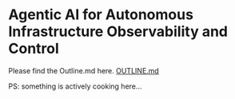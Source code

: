 # Agentic AI for Autonomous Infrastructure Observability and Control

Please find the Outline.md here.
[OUTLINE.md](./OUTLINE.md)

PS: something is actively cooking here...
